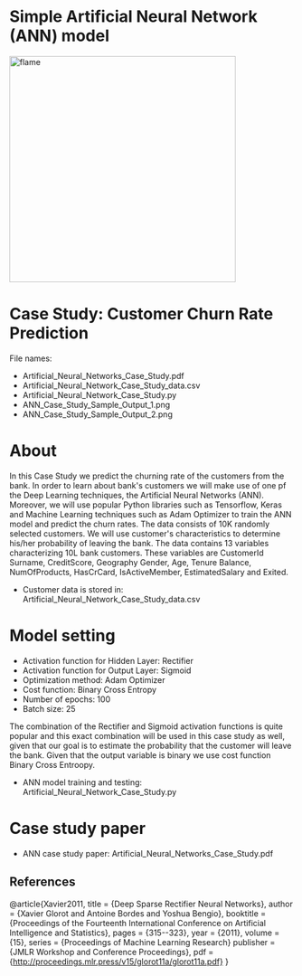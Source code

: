 # Simple Artificial Neural Network (ANN) model
<p align="Header">
  <a href="https://flame-engine.org">
    <img alt="flame" width="400px" src="https://www.stonebridge.uk.com/blog/wp-content/uploads/2019/10/neuron-animation-blog.gif">
  </a>
</p>

# Case Study: Customer Churn Rate Prediction 
File names: 
 - Artificial_Neural_Networks_Case_Study.pdf
 - Artificial_Neural_Network_Case_Study_data.csv
 - Artificial_Neural_Network_Case_Study.py 
 - ANN_Case_Study_Sample_Output_1.png
 - ANN_Case_Study_Sample_Output_2.png

# About 
In this Case Study we predict the churning rate of the customers from the bank. In order to learn about bank's customers we will make use of one pf the Deep Learning techniques, the Artificial Neural Networks (ANN).
Moreover, we will use popular Python libraries such as Tensorflow, Keras and Machine Learning techniques such as Adam Optimizer to train the ANN model and predict the churn rates.  The data consists of 10K randomly selected customers. We will use customer's characteristics to determine his/her probability of leaving the bank. The data contains 13 variables characterizing 10L bank customers. These variables are CustomerId	Surname,	CreditScore, Geography	Gender, Age, Tenure	Balance, NumOfProducts, HasCrCard, IsActiveMember, EstimatedSalary and Exited. 
  
  - Customer data is stored in: Artificial_Neural_Network_Case_Study_data.csv

# Model setting
 - Activation function for Hidden Layer: Rectifier
 - Activation function for Output Layer: Sigmoid
 - Optimization method: Adam Optimizer
 - Cost function: Binary Cross Entropy
 - Number of epochs: 100
 - Batch size: 25

The combination of the Rectifier and Sigmoid activation functions is quite popular and this exact combination will be used in this case study as well, given that our goal is to estimate the probability that the customer will leave the bank. Given that the output variable is binary we use cost function Binary Cross Entroopy.
   - ANN model training and testing: Artificial_Neural_Network_Case_Study.py
   
# Case study paper
   - ANN case study paper: Artificial_Neural_Networks_Case_Study.pdf
   
   
## References

@article{Xavier2011,
  title = {Deep Sparse Rectifier Neural Networks}, 
  author = {Xavier Glorot and Antoine Bordes and Yoshua Bengio}, 
  booktitle =  {Proceedings of the Fourteenth International Conference on Artificial Intelligence and Statistics}, 
  pages = {315--323}, 
  year = {2011},
  volume = {15}, 
  series = {Proceedings of Machine Learning Research}
  publisher = {JMLR Workshop and Conference Proceedings}, 
  pdf = {http://proceedings.mlr.press/v15/glorot11a/glorot11a.pdf}
}
 
